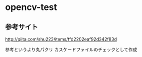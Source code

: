 opencv-test
===========


## 参考サイト
http://qiita.com/shu223/items/ffd2202eaf92d342f83d

参考というより丸パクリ
カスケードファイルのチェックとして作成
